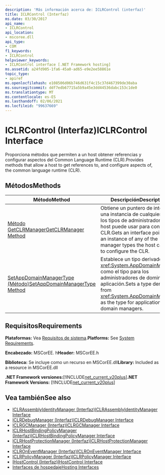 ```yaml
---
description: 'Más información acerca de: ICLRControl (interfaz)'
title: ICLRControl (Interfaz)
ms.date: 03/30/2017
api_name:
- ICLRControl
api_location:
- mscoree.dll
api_type:
- COM
f1_keywords:
- ICLRControl
helpviewer_keywords:
- ICLRControl interface [.NET Framework hosting]
ms.assetid: a24fd905-1fa6-45a0-ad65-e9e2ee58861e
topic_type:
- apiref
ms.openlocfilehash: e108506d06b746d631f4c15c37d467399de30aba
ms.sourcegitcommit: ddf7edb67715a5b9a45e3dd44536dabc153c1de0
ms.translationtype: MT
ms.contentlocale: es-ES
ms.lasthandoff: 02/06/2021
ms.locfileid: "99637669"
---
```

# <a name="iclrcontrol-interface"></a><span data-ttu-id="591ba-103">ICLRControl (Interfaz)</span><span class="sxs-lookup"><span data-stu-id="591ba-103">ICLRControl Interface</span></span>

<span data-ttu-id="591ba-104">Proporciona métodos que permiten a un host obtener referencias y configurar aspectos del Common Language Runtime (CLR).</span><span class="sxs-lookup"><span data-stu-id="591ba-104">Provides methods that allow a host to get references to, and configure aspects of, the common language runtime (CLR).</span></span>  
  
## <a name="methods"></a><span data-ttu-id="591ba-105">Métodos</span><span class="sxs-lookup"><span data-stu-id="591ba-105">Methods</span></span>  
  
|<span data-ttu-id="591ba-106">Método</span><span class="sxs-lookup"><span data-stu-id="591ba-106">Method</span></span>|<span data-ttu-id="591ba-107">Descripción</span><span class="sxs-lookup"><span data-stu-id="591ba-107">Description</span></span>|  
|------------|-----------------|  
|[<span data-ttu-id="591ba-108">Método GetCLRManager</span><span class="sxs-lookup"><span data-stu-id="591ba-108">GetCLRManager Method</span></span>](iclrcontrol-getclrmanager-method.md)|<span data-ttu-id="591ba-109">Obtiene un puntero de interfaz a una instancia de cualquiera de los tipos de administrador que el host puede usar para configurar CLR.</span><span class="sxs-lookup"><span data-stu-id="591ba-109">Gets an interface pointer to an instance of any of the manager types the host can use to configure the CLR.</span></span>|  
|[<span data-ttu-id="591ba-110">SetAppDomainManagerType (Método)</span><span class="sxs-lookup"><span data-stu-id="591ba-110">SetAppDomainManagerType Method</span></span>](iclrcontrol-setappdomainmanagertype-method.md)|<span data-ttu-id="591ba-111">Establece un tipo derivado de <xref:System.AppDomainManager> como el tipo para los administradores de dominio de aplicación.</span><span class="sxs-lookup"><span data-stu-id="591ba-111">Sets a type derived from <xref:System.AppDomainManager> as the type for application domain managers.</span></span>|  
  
## <a name="requirements"></a><span data-ttu-id="591ba-112">Requisitos</span><span class="sxs-lookup"><span data-stu-id="591ba-112">Requirements</span></span>  

 <span data-ttu-id="591ba-113">**Plataformas:** Vea [Requisitos de sistema](../../get-started/system-requirements.md).</span><span class="sxs-lookup"><span data-stu-id="591ba-113">**Platforms:** See [System Requirements](../../get-started/system-requirements.md).</span></span>  
  
 <span data-ttu-id="591ba-114">**Encabezado:** MSCorEE. h</span><span class="sxs-lookup"><span data-stu-id="591ba-114">**Header:** MSCorEE.h</span></span>  
  
 <span data-ttu-id="591ba-115">**Biblioteca:** Se incluye como un recurso en MSCorEE.dll</span><span class="sxs-lookup"><span data-stu-id="591ba-115">**Library:** Included as a resource in MSCorEE.dll</span></span>  
  
 <span data-ttu-id="591ba-116">**.NET Framework versiones:**[!INCLUDE[net_current_v20plus](../../../../includes/net-current-v20plus-md.md)]</span><span class="sxs-lookup"><span data-stu-id="591ba-116">**.NET Framework Versions:** [!INCLUDE[net_current_v20plus](../../../../includes/net-current-v20plus-md.md)]</span></span>  
  
## <a name="see-also"></a><span data-ttu-id="591ba-117">Vea también</span><span class="sxs-lookup"><span data-stu-id="591ba-117">See also</span></span>

- [<span data-ttu-id="591ba-118">ICLRAssemblyIdentityManager (Interfaz)</span><span class="sxs-lookup"><span data-stu-id="591ba-118">ICLRAssemblyIdentityManager Interface</span></span>](iclrassemblyidentitymanager-interface.md)
- [<span data-ttu-id="591ba-119">ICLRDebugManager (Interfaz)</span><span class="sxs-lookup"><span data-stu-id="591ba-119">ICLRDebugManager Interface</span></span>](iclrdebugmanager-interface.md)
- [<span data-ttu-id="591ba-120">ICLRGCManager (Interfaz)</span><span class="sxs-lookup"><span data-stu-id="591ba-120">ICLRGCManager Interface</span></span>](iclrgcmanager-interface.md)
- [<span data-ttu-id="591ba-121">ICLRHostBindingPolicyManager (Interfaz)</span><span class="sxs-lookup"><span data-stu-id="591ba-121">ICLRHostBindingPolicyManager Interface</span></span>](iclrhostbindingpolicymanager-interface.md)
- [<span data-ttu-id="591ba-122">ICLRHostProtectionManager (Interfaz)</span><span class="sxs-lookup"><span data-stu-id="591ba-122">ICLRHostProtectionManager Interface</span></span>](iclrhostprotectionmanager-interface.md)
- [<span data-ttu-id="591ba-123">ICLROnEventManager (Interfaz)</span><span class="sxs-lookup"><span data-stu-id="591ba-123">ICLROnEventManager Interface</span></span>](iclroneventmanager-interface.md)
- [<span data-ttu-id="591ba-124">ICLRPolicyManager (Interfaz)</span><span class="sxs-lookup"><span data-stu-id="591ba-124">ICLRPolicyManager Interface</span></span>](iclrpolicymanager-interface.md)
- [<span data-ttu-id="591ba-125">IHostControl (Interfaz)</span><span class="sxs-lookup"><span data-stu-id="591ba-125">IHostControl Interface</span></span>](ihostcontrol-interface.md)
- [<span data-ttu-id="591ba-126">Interfaces de hospedaje</span><span class="sxs-lookup"><span data-stu-id="591ba-126">Hosting Interfaces</span></span>](hosting-interfaces.md)

